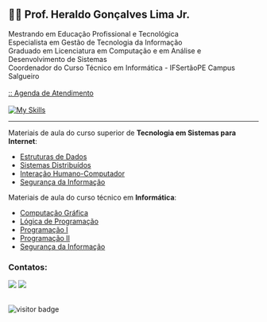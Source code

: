 ## 👨‍💻 Prof. Heraldo Gonçalves Lima Jr. 

Mestrando em Educação Profissional e Tecnológica<br/>
Especialista em Gestão de Tecnologia da Informação<br/>
Graduado em Licenciatura em Computação e em Análise e Desenvolvimento de Sistemas<br/>
Coordenador do Curso Técnico em Informática - IFSertãoPE Campus Salgueiro<br/>
<br/><a href="https://calendar.google.com/calendar/appointments/schedules/AcZssZ2ehwR6_y8gSbNG1KMHfmKplJSP12oJpufIBrrwM1lSx3X3c4tBpVA6hHG4ayDPzZIQ0oOubDfH" target="_blank">:: Agenda de Atendimento</a>
<br/><br/>
[![My Skills](https://skillicons.dev/icons?i=php,laravel,wordpress,mysql,bootstrap,html,css,java,js,nodejs)](https://skillicons.dev)


<hr/>

Materiais de aula do curso superior de <b>Tecnologia em Sistemas para Internet</b>:
- [Estruturas de Dados](https://github.com/heraldolimajr/EstruturasDeDados)
- [Sistemas Distribuídos](https://github.com/heraldolimajr/SistemasDistribuidos)
- [Interação Humano-Computador](https://github.com/heraldolimajr/ihc)
- [Segurança da Informação]((https://github.com/heraldolimajr/SegurancaDaInformacaoSuperior))

Materiais de aula do curso técnico em <b>Informática</b>:
- [Computação Gráfica](https://github.com/heraldolimajr/ComputacaoGrafica)
- [Lógica de Programação](https://github.com/heraldolimajr/logicaDeProgramacao)
- [Programação I](https://github.com/heraldolimajr/Programacao1)
- [Programação II](#)
- [Segurança da Informação](https://github.com/heraldolimajr/SegurancaDaInformacaoMedio)

### Contatos:
<div>
<a href = "mailto:heraldo.junior@ifsertao-pe.edu.br"><img src="https://img.shields.io/badge/Gmail-D14836?style=for-the-badge&logo=gmail&logoColor=white" target="_blank"></a> <a href="https://www.linkedin.com/in/heraldolimajr" target="_blank"><img src="https://img.shields.io/badge/-LinkedIn-%230077B5?style=for-the-badge&logo=linkedin&logoColor=white" target="_blank"></a>   
</div>
<br/>  

![visitor badge](https://visitor-badge.glitch.me/badge?page_id=jheraldolimajr.visitor-badge&left_text=MyPageVisitors)
     
<br>





